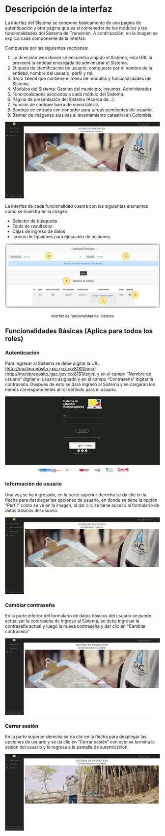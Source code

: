 # Descripción de la interfaz

La interfaz del Sistema se compone básicamente de una página de autenticación y otra página que es el contenedor de los módulos y las funcionalidades del Sistema de Transición. A continuación, en la imagen se explica cada componente de la interfaz.

Compuesta por las siguientes secciones:
1. La dirección web donde se encuentra alojado el Sistema, esta URL la proveerá la entidad encargada de administrar el Sistema.
2. Etiqueta de identificación de usuario, compuesto por el nombre de la entidad, nombre del usuario, perfil y rol.
3. Barra lateral que contiene el menú de módulos y funcionalidades del Sistema.
4. Módulos del Sistema: Gestión del municipio, Insumos, Administrador.
5. Funcionalidades asociadas a cada módulo del Sistema.
6. Página de presentación del Sistema (Acerca de...).
7. Función de contraer barra de menú lateral.
8. Bandeja de entrada con contador para tareas pendientes del usuario.
9. Banner de imágenes alusivas al levantamiento catastral en Colombia.

![Acerca de](images/root/4-acerca-de.gif)

La interfaz de cada funcionalidad cuenta con los siguientes elementos como se muestra en la imagen:

- Selector de búsqueda
- Tabla de resultados
- Cajas de ingreso de datos
- Iconos de Opciones para ejecución de acciones.

![roles](images/interfaz-funcionalidad.jpg)<center><small>Interfaz de funcionalidad del Sistema</small></center>
## Funcionalidades Básicas (Aplica para todos los roles)

### Autenticación

Para ingresar al Sistema se debe digitar la URL [http://multiproposito.igac.gov.co:8181/login](http://multiproposito.igac.gov.co:8181/login)  y en el campo “Nombre de usuario“ digitar el usuario asignado y en el campo “Contraseña“ digitar la contraseña. Después de esto se dará ingreso al Sistema y se cargaran los menús correspondientes al rol definido para el usuario.

![Autenticación](images/root/1-login.gif)

### Información de usuario

Una vez se ha ingresado, en la parte superior derecha se da clic en la flecha para desplegar las opciones de usuario, en donde se tiene la opción “Perfil“ como se ve en la imagen, al dar clic se tiene acceso al formulario de datos básicos del usuario.

![Información de usuario](images/administrador/12-actualizar-info-usuario.gif)

### Cambiar contraseña

En la parte inferior del formulario de datos básicos del usuario se puede actualizar la contraseña de ingreso al Sistema, se debe ingresar la contraseña actual y luego la nueva contraseña y dar clic en “Cambiar contraseña“

![Cambiar contraseña](images/root/5-cambiar-password.gif)

### Cerrar sesión

En la parte superior derecha se da clic en la flecha para desplegar las opciones de usuario y se da clic en “Cerrar sesión“ con esto se termina la sesión del usuario y lo regresa a la pantalla de autenticación.

![Cerrar sesión](images/root/6-cerrar-login.gif)